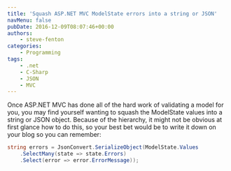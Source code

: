 ```yaml
---
title: 'Squash ASP.NET MVC ModelState errors into a string or JSON'
navMenu: false
pubDate: 2016-12-09T08:07:46+00:00
authors:
    - steve-fenton
categories:
    - Programming
tags:
    - .net
    - C-Sharp
    - JSON
    - MVC
---
```


Once ASP.NET MVC has done all of the hard work of validating a model for you, you may find yourself wanting to squash the ModelState values into a string or JSON object. Because of the hierarchy, it might not be obvious at first glance how to do this, so your best bet would be to write it down on your blog so you can remember:

```csharp
string errors = JsonConvert.SerializeObject(ModelState.Values
    .SelectMany(state => state.Errors)
    .Select(error => error.ErrorMessage));
```